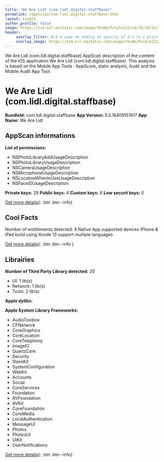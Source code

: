 ```yaml
---
title: "We Are Lidl (com.lidl.digital.staffbase)"
permalink: /apps/ios/com.lidl.digital.staffbase.html
layout: single
author_profile: false
image: https://is4-ssl.mzstatic.com/image/thumb/Purple122/v4/7b/28/2e/7b282e50-8d07-7ca8-05b5-703e6498cd81/CustomAppIcon-1x_U007emarketing-0-10-0-85-220.png/512x512bb.jpg
header: 
     overlay_filter: 0.5 # same as adding an opacity of 0.5 to a black background
     overlay_image: https://is4-ssl.mzstatic.com/image/thumb/Purple122/v4/7b/28/2e/7b282e50-8d07-7ca8-05b5-703e6498cd81/CustomAppIcon-1x_U007emarketing-0-10-0-85-220.png/512x512bb.jpg
---
```

We Are Lidl (com.lidl.digital.staffbase) AppScan description of the content of the iOS application We Are Lidl (com.lidl.digital.staffbase). This analysis is based on the Mobile App Tools : AppScore, static analysis, Audit and the Mobile Audit App Tool.

# We Are Lidl (com.lidl.digital.staffbase)

**BundleId:** com.lidl.digital.staffbase
**App Version:** 5.0.18409151917
**App Name:** We Are Lidl


## AppScan informations 

**List of permissions:** 
- NSPhotoLibraryAddUsageDescription
- NSPhotoLibraryUsageDescription
- NSCameraUsageDescription
- NSMicrophoneUsageDescription
- NSLocationWhenInUseUsageDescription
- NSFaceIDUsageDescription
  
  
**Private keys:** 29
**Public keys:** 4
**Custom keys:** 6
**Low securit keys:** 0
  
[Get more details](/pricing.html){: .btn .btn--info}

## Cool Facts

Number of entitlements detected: 4
Native App
supported devices iPhone & iPad
build using Xcode 13
support multiple languages
  
[Get more details](/pricing.html){: .btn .btn--info }

## Librairies 
**Number of Third Party Library detected:** 20
- UI: 1 lib(s)
- Network: 1 lib(s)
- Tools: 2 lib(s)


**Apple dylibs:**


**Apple System Library Frameworks:**
- AudioToolbox
- CFNetwork
- CoreGraphics
- CoreLocation
- CoreTelephony
- ImageIO
- QuartzCore
- Security
- StoreKit
- SystemConfiguration
- WebKit
- Accounts
- Social
- CoreServices
- Foundation
- AVFoundation
- AVKit
- CoreFoundation
- CoreMedia
- LocalAuthentication
- MessageUI
- Photos
- PhotosUI
- UIKit
- UserNotifications


  
[Get more details](/pricing.html){: .btn .btn--info}


